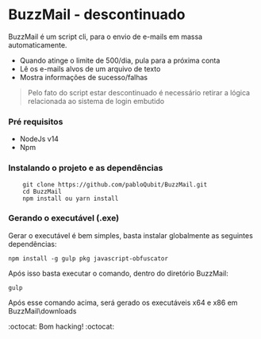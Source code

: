 # BuzzMail - descontinuado

BuzzMail é um script cli, para o envio de e-mails em massa automaticamente.

  - Quando atinge o limite de 500/dia, pula para a próxima conta
  - Lê os e-mails alvos de um arquivo de texto
  - Mostra informações de sucesso/falhas


> Pelo fato do script estar descontinuado
> é necessário retirar a lógica relacionada
> ao sistema de login embutido

### Pré requisitos
- NodeJs v14
- Npm
### Instalando o projeto e as dependências
```
    git clone https://github.com/pabloQubit/BuzzMail.git
    cd BuzzMail
    npm install ou yarn install
```

### Gerando o executável (.exe)

Gerar o executável é bem simples, basta instalar globalmente as seguintes dependências:
 ```
 npm install -g gulp pkg javascript-obfuscator
 ```
 Após isso basta executar o comando, dentro do diretório BuzzMail:
 ```
 gulp
 ```
 Após esse comando acima, será gerado os executáveis x64 e x86 em BuzzMail\downloads
 
 :octocat: Bom hacking! :octocat:
 
